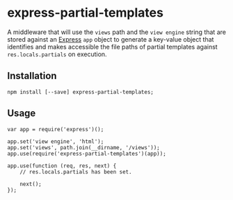 # express-partial-templates

A middleware that will use the `views` path and the `view engine` string that are stored against an [Express](http://expressjs.com) `app` object to generate a key-value object that identifies and makes accessible the file paths of partial templates against `res.locals.partials` on execution.

## Installation

```
npm install [--save] express-partial-templates;
```

## Usage

```
var app = require('express')();

app.set('view engine', 'html');
app.set('views', path.join(__dirname, '/views'));
app.use(require('express-partial-templates')(app));

app.use(function (req, res, next) {
    // res.locals.partials has been set.

    next();
});
```
